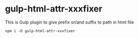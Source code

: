 # gulp-html-attr-xxxfixer
This is Gulp plugin to give prefix or/and suffix to path in html file

```
npm i -D gulp-html-attr-xxxfixer
```
